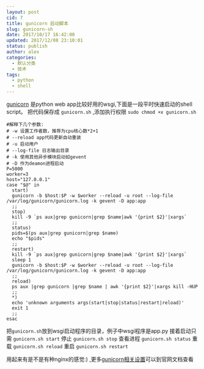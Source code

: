 ```yaml
---
layout: post
cid: 7
title: gunicorn 启动脚本
slug: gunicorn-sh
date: 2017/10/17 16:42:00
updated: 2017/12/08 23:10:01
status: publish
author: alex
categories: 
  - 默认分类
  - 技术
tags: 
  - python
  - shell
---
```



[gunicorn][1] 是python web app比较好用的wsgi,下面是一段平时快速启动的shell script。
把代码保存成 `gunicorn.sh` ,添加执行权限 `sudo chmod +x gunicorn.sh`
```
#解释下几个参数:
# -w 设置工作者数，推荐为cpu核心数*2+1
# --reload app代码更新自动重装
# -u 启动用户
# --log-file 日志输出目录
# -k 使用其他异步模块启动如gevent
# -D 作为deamon进程启动
P=5000
worker=3
host="127.0.0.1"
case "$@" in
  start)
  gunicorn -b $host:$P -w $worker --reload -u root --log-file /var/log/gunicorn/gunicorn.log -k gevent -D app:app
  ;;
  stop)
  kill -9 `ps aux|grep gunicorn|grep $name|awk '{print $2}'|xargs`
  ;;
  status)
  pids=$(ps aux|grep gunicorn|grep $name)
  echo "$pids"
  ;;
  restart)
  kill -9 `ps aux|grep gunicorn|grep $name|awk '{print $2}'|xargs`
  sleep 1
  gunicorn -b $host:$P -w $worker --reload -u root --log-file /var/log/gunicorn/gunicorn.log -k gevent -D app:app
  ;;
  reload)
  ps aux |grep gunicorn |grep $name | awk '{print $2}'|xargs kill -HUP
  ;;
  *)
  echo 'unknown arguments args(start|stop|status|restart|reload)'
  exit 1
  ;;
esac
```

把`gunicorn.sh`放到wsgi启动程序的目录，例子中wsgi程序是app.py
接着启动只需
`gunicorn.sh start`
停止
`gunicorn.sh stop`
查看进程
`gunicorn.sh status`
重载
`gunicorn.sh reload`
重启
`gunicorn.sh restart`

用起来有是不是有种nginx的感觉:) ,更多[gunicorn相关设置][2]可以到官网文档查看


  [1]: http://gunicorn.org/
  [2]: http://docs.gunicorn.org/en/stable/settings.html